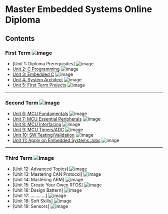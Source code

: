 # Master Embedded Systems Online Diploma

## Contents

### First Term ![image](https://progress-bar.dev/20/?title=In_progress)

- [Unit 1: Diploma Prerequisites] ![image](https://progress-bar.dev/100/?title=&color=bababa)
- [Unit 2: C Programming](Unit_2_C_Programming) ![image](https://progress-bar.dev/100/)
- [Unit 3: Embedded C](Unit_3_Embedded_C) ![image](https://progress-bar.dev/40/)
- [Unit 4: System Architect](Unit_4_System_Architecture) ![image](https://progress-bar.dev/0/)
- [Unit 5: First Term Projects](Unit_5_First_Term_Projects) ![image](https://progress-bar.dev/0/)

---

### Second Term ![image](https://progress-bar.dev/0/?title=staring_soon&color=ff00ff)

- [Unit 6: MCU Fundamentals](Unit_6_MCU_Fundamentals) ![image](https://progress-bar.dev/0/)
- [Unit 7: MCU Essential Peripherals](Unit_7_MCU_Essential_Peripherals) ![image](https://progress-bar.dev/0/)
- [Unit 8: MCU Interfacing](Unit_8_MCU_Interfacing) ![image](https://progress-bar.dev/0/)
- [Unit 9: MCU Timers/ADC](Unit_9_MCU_Timer_%26_ADC) ![image](https://progress-bar.dev/0/)
- [Unit 10: SW Testing/Validation](Unit_10_SW_Testing_Validation) ![image](https://progress-bar.dev/0/)
- [Unit 11: Apply on Embedded Systems Jobs](https://github.com/Mina-Karam/Master_Embedded_Systems) ![image](https://progress-bar.dev/0/?title=Exams&color=bababa)

---

### Third Term ![image](https://progress-bar.dev/0/?title=Start_Soon&color=ff00ff)

- [Unit 12: Advanced Topics] ![image](https://progress-bar.dev/0/)
- [Unit 13: Mastering CAN Protocol] ![image](https://progress-bar.dev/0/)
- [Unit 14: Mastering ARM] ![image](https://progress-bar.dev/0/)
- [Unit 15: Create Your Owen RTOS] ![image](https://progress-bar.dev/0/)
- [Unit 16: Design Battern] ![image](https://progress-bar.dev/0/)
- [Unit 17: ............] ![image](https://progress-bar.dev/0/)
- [Unit 18: Soft Skills] ![image](https://progress-bar.dev/0/)
- [Unit 19: Sensors] ![image](https://progress-bar.dev/0/)
